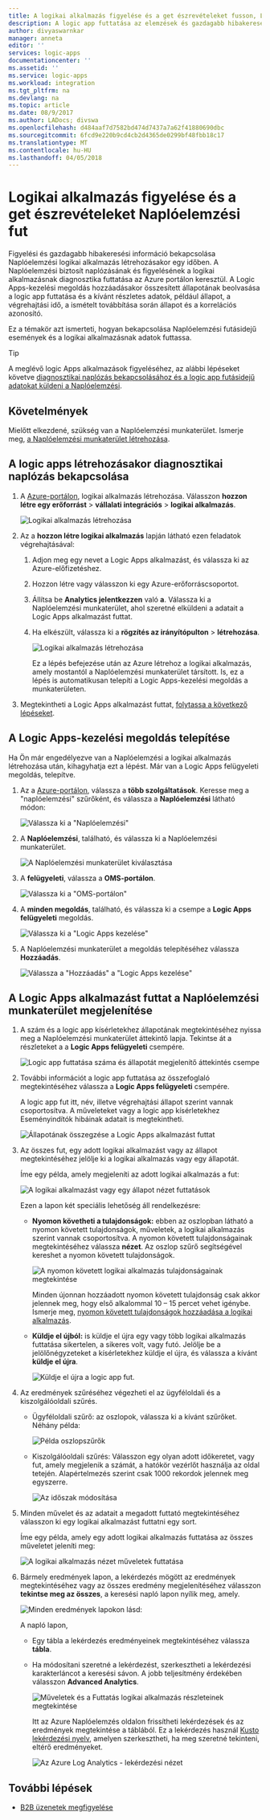 ```yaml
---
title: A logikai alkalmazás figyelése és a get észrevételeket fusson, Log Analytics - Azure Logic Apps |} Microsoft Docs
description: A logic app futtatása az elemzések és gazdagabb hibakeresési adatainak lekérése – hibaelhárítás és diagnosztika Naplóelemzési figyelése
author: divyaswarnkar
manager: anneta
editor: ''
services: logic-apps
documentationcenter: ''
ms.assetid: ''
ms.service: logic-apps
ms.workload: integration
ms.tgt_pltfrm: na
ms.devlang: na
ms.topic: article
ms.date: 08/9/2017
ms.author: LADocs; divswa
ms.openlocfilehash: d484aaf7d7582bd474d7437a7a62f41880690dbc
ms.sourcegitcommit: 6fcd9e220b9cd4cb2d4365de0299bf48fbb18c17
ms.translationtype: MT
ms.contentlocale: hu-HU
ms.lasthandoff: 04/05/2018
---
```

# <a name="monitor-and-get-insights-about-logic-app-runs-with-log-analytics"></a>Logikai alkalmazás figyelése és a get észrevételeket Naplóelemzési fut

Figyelési és gazdagabb hibakeresési információ bekapcsolása Naplóelemzési logikai alkalmazás létrehozásakor egy időben. A Naplóelemzési biztosít naplózásának és figyelésének a logikai alkalmazásnak diagnosztika futtatása az Azure portálon keresztül. A Logic Apps-kezelési megoldás hozzáadásakor összesített állapotának beolvasása a logic app futtatása és a kívánt részletes adatok, például állapot, a végrehajtási idő, a ismételt továbbítása során állapot és a korrelációs azonosító.

Ez a témakör azt ismerteti, hogyan bekapcsolása Naplóelemzési futásidejű események és a logikai alkalmazásnak adatok futtassa.

 > [!TIP]
 > A meglévő logic Apps alkalmazások figyeléséhez, az alábbi lépéseket követve [diagnosztikai naplózás bekapcsolásához és a logic app futásidejű adatokat küldeni a Naplóelemzési](../logic-apps/logic-apps-monitor-your-logic-apps.md#azure-diagnostics).

## <a name="requirements"></a>Követelmények

Mielőtt elkezdené, szükség van a Naplóelemzési munkaterület. Ismerje meg, [a Naplóelemzési munkaterület létrehozása](../log-analytics/log-analytics-quick-create-workspace.md). 

## <a name="turn-on-diagnostics-logging-when-creating-logic-apps"></a>A logic apps létrehozásakor diagnosztikai naplózás bekapcsolása

1. A [Azure-portálon](https://portal.azure.com), logikai alkalmazás létrehozása. Válasszon **hozzon létre egy erőforrást** > **vállalati integrációs** > **logikai alkalmazás**.

   ![Logikai alkalmazás létrehozása](media/logic-apps-monitor-your-logic-apps-oms/find-logic-apps-azure.png)

2. Az a **hozzon létre logikai alkalmazás** lapján látható ezen feladatok végrehajtásával:

   1. Adjon meg egy nevet a Logic Apps alkalmazást, és válassza ki az Azure-előfizetéshez. 
   2. Hozzon létre vagy válasszon ki egy Azure-erőforráscsoportot.
   3. Állítsa be **Analytics jelentkezzen** való **a**. 
   Válassza ki a Naplóelemzési munkaterület, ahol szeretné elküldeni a adatait a Logic Apps alkalmazást futtat. 
   4. Ha elkészült, válassza ki a **rögzítés az irányítópulton** > **létrehozása**.

      ![Logikai alkalmazás létrehozása](./media/logic-apps-monitor-your-logic-apps-oms/create-logic-app.png)

      Ez a lépés befejezése után az Azure létrehoz a logikai alkalmazás, amely mostantól a Naplóelemzési munkaterület társított. 
      Is, ez a lépés is automatikusan telepíti a Logic Apps-kezelési megoldás a munkaterületen.

3. Megtekintheti a Logic Apps alkalmazást futtat, [folytassa a következő lépéseket](#view-logic-app-runs-oms).

## <a name="install-the-logic-apps-management-solution"></a>A Logic Apps-kezelési megoldás telepítése

Ha Ön már engedélyezve van a Naplóelemzési a logikai alkalmazás létrehozása után, kihagyhatja ezt a lépést. Már van a Logic Apps felügyeleti megoldás, telepítve.

1. Az a [Azure-portálon](https://portal.azure.com), válassza a **több szolgáltatások**. Keresse meg a "naplóelemzési" szűrőként, és válassza a **Naplóelemzési** látható módon:

   ![Válassza ki a "Naplóelemzési"](media/logic-apps-monitor-your-logic-apps-oms/find-log-analytics.png)

2. A **Naplóelemzési**, található, és válassza ki a Naplóelemzési munkaterület. 

   ![A Naplóelemzési munkaterület kiválasztása](media/logic-apps-monitor-your-logic-apps-oms/select-logic-app.png)

3. A **felügyeleti**, válassza a **OMS-portálon**.

   ![Válassza ki a "OMS-portálon"](media/logic-apps-monitor-your-logic-apps-oms/oms-portal-page.png)

4. A **minden megoldás**, található, és válassza ki a csempe a **Logic Apps felügyeleti** megoldás.

   ![Válassza ki a "Logic Apps kezelése"](media/logic-apps-monitor-your-logic-apps-oms/logic-apps-management-tile2.png)

5. A Naplóelemzési munkaterület a megoldás telepítéséhez válassza **Hozzáadás**.

   ![Válassza a "Hozzáadás" a "Logic Apps kezelése"](media/logic-apps-monitor-your-logic-apps-oms/add-logic-apps-management-solution.png)

<a name="view-logic-app-runs-oms"></a>

## <a name="view-your-logic-app-runs-in-your-log-analytics-workspace"></a>A Logic Apps alkalmazást futtat a Naplóelemzési munkaterület megjelenítése

1. A szám és a logic app kísérletekhez állapotának megtekintéséhez nyissa meg a Naplóelemzési munkaterület áttekintő lapja. Tekintse át a részleteket a a **Logic Apps felügyeleti** csempére.

   ![Logic app futtatása száma és állapotát megjelenítő áttekintés csempe](media/logic-apps-monitor-your-logic-apps-oms/overview.png)

2. További információt a logic app futtatása az összefoglaló megtekintéséhez válassza a **Logic Apps felügyeleti** csempére.

   A logic app fut itt, név, illetve végrehajtási állapot szerint vannak csoportosítva. A műveleteket vagy a logic app kísérletekhez Eseményindítók hibáinak adatait is megtekintheti.

   ![Állapotának összegzése a Logic Apps alkalmazást futtat](media/logic-apps-monitor-your-logic-apps-oms/logic-apps-runs-summary.png)
   
3. Az összes fut, egy adott logikai alkalmazást vagy az állapot megtekintéséhez jelölje ki a logikai alkalmazás vagy egy állapotát.

   Íme egy példa, amely megjeleníti az adott logikai alkalmazás a fut:

   ![A logikai alkalmazást vagy egy állapot nézet futtatások](media/logic-apps-monitor-your-logic-apps-oms/logic-app-run-details.png)

   Ezen a lapon két speciális lehetőség áll rendelkezésre:
   * **Nyomon követheti a tulajdonságok:** ebben az oszlopban látható a nyomon követett tulajdonságok, műveletek, a logikai alkalmazás szerint vannak csoportosítva. A nyomon követett tulajdonságainak megtekintéséhez válassza **nézet**. Az oszlop szűrő segítségével kereshet a nyomon követett tulajdonságok.
   
     ![A nyomon követett logikai alkalmazás tulajdonságainak megtekintése](media/logic-apps-monitor-your-logic-apps-oms/logic-app-tracked-properties.png)

     Minden újonnan hozzáadott nyomon követett tulajdonság csak akkor jelennek meg, hogy első alkalommal 10 – 15 percet vehet igénybe. Ismerje meg, [nyomon követett tulajdonságok hozzáadása a logikai alkalmazás](logic-apps-monitor-your-logic-apps.md#azure-diagnostics-event-settings-and-details).

   * **Küldje el újból:** is küldje el újra egy vagy több logikai alkalmazás futtatása sikertelen, a sikeres volt, vagy futó. Jelölje be a jelölőnégyzeteket a kísérletekhez küldje el újra, és válassza a kívánt **küldje el újra**. 

     ![Küldje el újra a logic app fut.](media/logic-apps-monitor-your-logic-apps-oms/logic-app-resubmit.png)

4. Az eredmények szűréséhez végezheti el az ügyféloldali és a kiszolgálóoldali szűrés.

   * Ügyféloldali szűrő: az oszlopok, válassza ki a kívánt szűrőket. 
   Néhány példa:

     ![Példa oszlopszűrők](media/logic-apps-monitor-your-logic-apps-oms/filters.png)

   * Kiszolgálóoldali szűrés: Válasszon egy olyan adott időkeretet, vagy fut, amely megjelenik a számát, a hatókör vezérlőt használja az oldal tetején. 
   Alapértelmezés szerint csak 1000 rekordok jelennek meg egyszerre. 
   
     ![Az időszak módosítása](media/logic-apps-monitor-your-logic-apps-oms/change-interval.png)
 
5. Minden művelet és az adatait a megadott futtató megtekintéséhez válasszon ki egy logikai alkalmazást futtatni egy sort.

   Íme egy példa, amely egy adott logikai alkalmazás futtatása az összes műveletet jeleníti meg:

   ![A logikai alkalmazás nézet műveletek futtatása](media/logic-apps-monitor-your-logic-apps-oms/logic-app-action-details.png)
   
6. Bármely eredmények lapon, a lekérdezés mögött az eredmények megtekintéséhez vagy az összes eredmény megjelenítéséhez válasszon **tekintse meg az összes**, a keresési napló lapon nyílik meg, amely.
   
   ![Minden eredmények lapokon lásd:](media/logic-apps-monitor-your-logic-apps-oms/logic-app-seeall.png)
   
   A napló lapon,
   * Egy tábla a lekérdezés eredményeinek megtekintéséhez válassza **tábla**.
   * Ha módosítani szeretné a lekérdezést, szerkesztheti a lekérdezési karakterláncot a keresési sávon. 
   A jobb teljesítmény érdekében válasszon **Advanced Analytics**.

     ![Műveletek és a Futtatás logikai alkalmazás részleteinek megtekintése](media/logic-apps-monitor-your-logic-apps-oms/log-search-page.png)
     
     Itt az Azure Naplóelemzés oldalon frissítheti lekérdezések és az eredmények megtekintése a táblából. 
     Ez a lekérdezés használ [Kusto lekérdezési nyelv](https://docs.loganalytics.io/docs/Language-Reference), amelyen szerkesztheti, ha meg szeretné tekinteni, eltérő eredményeket. 

     ![Az Azure Log Analytics - lekérdezési nézet](media/logic-apps-monitor-your-logic-apps-oms/query.png)

## <a name="next-steps"></a>További lépések

* [B2B üzenetek megfigyelése](../logic-apps/logic-apps-monitor-b2b-message.md)

